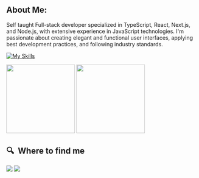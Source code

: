 ## About Me:

Self taught Full-stack developer specialized in TypeScript, React, Next.js, and Node.js, with extensive experience in JavaScript technologies. I'm passionate about creating elegant and functional user interfaces, applying best development practices, and following industry standards.


[![My Skills](https://skillicons.dev/icons?i=elixir,typescript,js,react,next,nodejs,&perline=7)](https://skillicons.dev)

  <img height="180em" src="https://github-readme-stats.vercel.app/api?username=RenanRSilva&show_icons=true&theme=radical&include_all_commits=true&count_private=true"/>
  <img height="180em" src="https://github-readme-stats.vercel.app/api/top-langs/?username=RenanRSilva&layout=compact&langs_count=16&theme=radical"/>

## 🔍  Where to find me

[<img src="https://img.shields.io/badge/linkedin-%230077B5.svg?&style=for-the-badge&logo=linkedin&logoColor=white" />](https://www.linkedin.com/in/renan-rambul-7551a9206/)
<a href = "https://renanrambuls@gmail.com"><img src="https://img.shields.io/badge/-Gmail-%23333?style=for-the-badge&logo=gmail&logoColor=white" target="_blank"></a>
